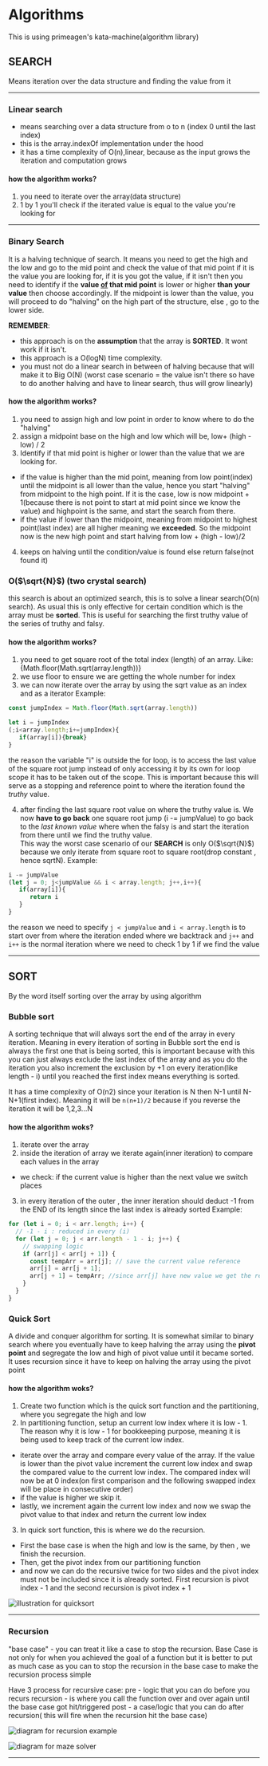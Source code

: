 # Algorithms

This is using primeagen's kata-machine(algorithm library)

## SEARCH

Means iteration over the data structure and finding the value from it

---

### Linear search

- means searching over a data structure from o to n (index 0 until the last index)
- this is the array.indexOf implementation under the hood
- it has a time complexity of O(n),linear, because as the input grows the iteration and computation grows

#### how the algorithm works?

1. you need to iterate over the array(data structure)
2. 1 by 1 you'll check if the iterated value is equal to the value you're looking for

---

### Binary Search

It is a halving technique of search. It means you need to get the high and the low and go to the mid point and check the value of that mid point if it is the value you are looking for, if it is you got the value, if it isn't then you need to identify if the **value <ins>of</ins> that mid point** is lower or higher **than your value** then choose accordingly. If the midpoint is lower than the value, you will proceed to do "halving" on the high part of the structure, else , go to the lower side.

**REMEMBER**:

- this approach is on the **assumption** that the array is **SORTED**. It wont work if it isn't.
- this approach is a O(logN) time complexity.
- you must not do a linear search in between of halving because that will make it to Big O(N) (worst case scenario = the value isn't there so have to do another halving and have to linear search, thus will grow linearly)

#### how the algorithm works?

1. you need to assign high and low point in order to know where to do the "halving"
2. assign a midpoint base on the high and low which will be, low+ (high - low) / 2
3. Identify if that mid point is higher or lower than the value that we are looking for.

- if the value is higher than the mid point, meaning from low point(index) until the midpoint is all lower than the value, hence you start "halving" from midpoint to the high point. If it is the case, low is now midpoint + 1(because there is not point to start at mid point since we know the value) and highpoint is the same, and start the search from there.
- if the value if lower than the midpoint, meaning from midpoint to highest point(last index) are all higher meaning we **exceeded**. So the midpoint now is the new high point and start halving from low + (high - low)/2

4. keeps on halving until the condition/value is found else return false(not found it)

### O($\sqrt{N}$) (two crystal search)

this search is about an optimized search, this is to solve a linear search(O(n) search). As usual this is only effective for certain condition which is the array must be **sorted**. This is useful for searching the first truthy value of the series of truthy and falsy.

#### how the algorithm works?

1. you need to get square root of the total index (length) of an array. Like:{Math.floor(Math.sqrt(array.length))}
2. we use floor to ensure we are getting the whole number for index
3. we can now iterate over the array by using the sqrt value as an index and as a iterator
   Example:

```js
const jumpIndex = Math.floor(Math.sqrt(array.length))

let i = jumpIndex
(;i<array.length;i+=jumpIndex){
   if(array[i]){break}
}
```

the reason the variable "i" is outside the for loop, is to access the last value of the square root jump instead of only accessing it by its own for loop scope it has to be taken out of the scope. This is important because this will serve as a stopping and reference point to where the iteration found the _truthy_ value.

4. after finding the last square root value on where the truthy value is. We now **have to go back** one square root jump (i -= jumpValue) to go back to the _last known value_ where when the falsy is and start the iteration from there until we find the truthy value.  
   This way the worst case scenario of our **SEARCH** is only O($\sqrt{N}$) because we only iterate from square root to square root(drop constant , hence sqrtN).
   Example:

```js
i -= jumpValue
(let j = 0; j<jumpValue && i < array.length; j++,i++){
   if(array[i]){
      return i
   }
}

```

the reason we need to specify `j < jumpValue` and `i < array.length` is to start over from where the iteration ended where we backtrack and `j++` and `i++` is the normal iteration where we need to check 1 by 1 if we find the value

---

## SORT

By the word itself sorting over the array by using algorithm

### Bubble sort

A sorting technique that will always sort the end of the array in every iteration. Meaning in every iteration of sorting in Bubble sort the end is always the first one that is being sorted, this is important because with this you can just always exclude the last index of the array and as you do the iteration you also increment the exclusion by +1 on every iteration(like length - i) until you reached the first index means everything is sorted.

It has a time complexity of O(n2) since your iteration is N then N-1 until N-N+1(first index). Meaning it will be `n(n+1)/2` because if you reverse the iteration it will be 1,2,3...N

#### how the algorithm woks?

1. iterate over the array
2. inside the iteration of array we iterate again(inner iteration) to compare each values in the array

- we check: if the current value is higher than the next value we switch places

3. in every iteration of the outer , the inner iteration should deduct -1 from the END of its length since the last index is already sorted
   Example:

```js
for (let i = 0; i < arr.length; i++) {
  // -1 - i : reduced in every (i)
  for (let j = 0; j < arr.length - 1 - i; j++) {
    // swapping logic
    if (arr[j] < arr[j + 1]) {
      const tempArr = arr[j]; // save the current value reference
      arr[j] = arr[j + 1];
      arr[j + 1] = tempArr; //since arr[j] have new value we get the reference of old value of arr[j]
    }
  }
}
```

### Quick Sort

A divide and conquer algorithm for sorting. It is somewhat similar to binary search where you eventually have to keep halving the array using the **pivot point** and segregate the low and high of pivot value until it became sorted.
It uses recursion since it have to keep on halving the array using the pivot point

#### how the algorithm woks?

1. Create two function which is the quick sort function and the partitioning, where you segregate the high and low
2. In partitioning function, setup an current low index where it is low - 1. The reason why it is low - 1 for bookkeeping purpose, meaning it is being used to keep track of the current low index.

- iterate over the array and compare every value of the array. If the value is lower than the pivot value increment the current low index and swap the compared value to the current low index. The compared index will now be at 0 index(on first comparison and the following swapped index will be place in consecutive order)
- if the value is higher we skip it.
- lastly, we increment again the current low index and now we swap the pivot value to that index and return the current low index

3. In quick sort function, this is where we do the recursion.

- First the base case is when the high and low is the same, by then , we finish the recursion.
- Then, get the pivot index from our partitioning function
- and now we can do the recursive twice for two sides and the pivot index must not be included since it is already sorted. First recursion is pivot index - 1 and the second recursion is pivot index + 1

![illustration for quicksort](./quicksort.jpg)

---

### Recursion

"base case" - you can treat it like a case to stop the recursion. Base Case is not only for when you achieved the goal of a function but it is better to put as much case as you can to stop the recursion in the base case to make the recursion process simple

Have 3 process for recursive case:
pre - logic that you can do before you recurs
recursion - is where you call the function over and over again until the base case got hit/triggered
post - a case/logic that you can do after recursion( this will fire when the recursion hit the base case)

![diagram for recursion example](./recursion-diagram.jpg)

![diagram for maze solver](./maze-solver.jpg)

---
